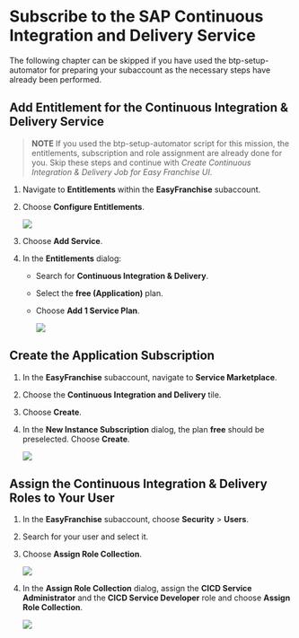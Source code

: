 # Subscribe to the SAP Continuous Integration and Delivery Service

The following chapter can be skipped if you have used the btp-setup-automator for preparing your subaccount as the necessary steps have already been performed. 

## Add Entitlement for the Continuous Integration & Delivery Service

> **NOTE** If you used the btp-setup-automator script for this mission, the entitlements, subscription and role assignment are already done for you. Skip these steps and continue with *Create Continuous Integration & Delivery Job for Easy Franchise UI*.

1. Navigate to **Entitlements** within the **EasyFranchise** subaccount.
2. Choose **Configure Entitlements**.
   
   ![](./images/01-Entitlement-01.png)
3. Choose **Add Service**.
4. In the **Entitlements** dialog:

   * Search for **Continuous Integration & Delivery**.
   * Select the **free (Application)** plan.
   * Choose **Add 1 Service Plan**.

     ![](./images/01-Entitlement-02.png)

## Create the Application Subscription

1. In the **EasyFranchise** subaccount, navigate to **Service Marketplace**.
2. Choose the **Continuous Integration and Delivery** tile.
3. Choose **Create**.
4. In the **New Instance Subscription** dialog, the plan **free** should be preselected. Choose **Create**.

   ![](./images/02-Subscription.png)

## Assign the Continuous Integration & Delivery Roles to Your User

1. In the **EasyFranchise** subaccount, choose **Security** > **Users**.
2. Search for your user and select it.
3. Choose **Assign Role Collection**.

   ![](./images/03-Role-Assignement.png)
4. In the **Assign Role Collection** dialog, assign the **CICD Service Administrator** and the **CICD Service Developer** role and choose **Assign Role Collection**.

   ![](./images/03-Role-Assignement-02.png)

